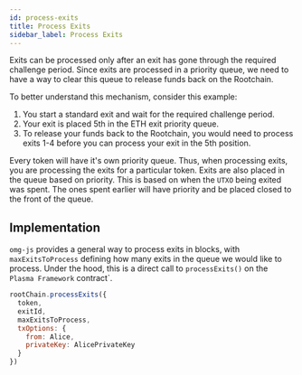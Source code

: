 ```yaml
---
id: process-exits
title: Process Exits
sidebar_label: Process Exits
---
```


Exits can be processed only after an exit has gone through the required challenge period. 
Since exits are processed in a priority queue, we need to have a way to clear this queue to release funds back on the Rootchain.

To better understand this mechanism, consider this example:
1. You start a standard exit and wait for the required challenge period.
2. Your exit is placed 5th in the ETH exit priority queue.
3. To release your funds back to the Rootchain, you would need to process exits 1-4 before you can process your exit in the 5th position.

Every token will have it's own priority queue. Thus, when processing exits, you are processing the exits for a particular token.
Exits are also placed in the queue based on priority. This is based on when the `UTXO` being exited was spent. The ones spent earlier will have priority and be placed closed to the front of the queue.

## Implementation
`omg-js` provides a general way to process exits in blocks, with `maxExitsToProcess` defining how many exits in the queue we would like to process. Under the hood, this is a direct call to `processExits()` on the `Plasma Framework` contract`.

```js
rootChain.processExits({
  token,
  exitId,
  maxExitsToProcess,
  txOptions: {
    from: Alice,
    privateKey: AlicePrivateKey
  }
})
```